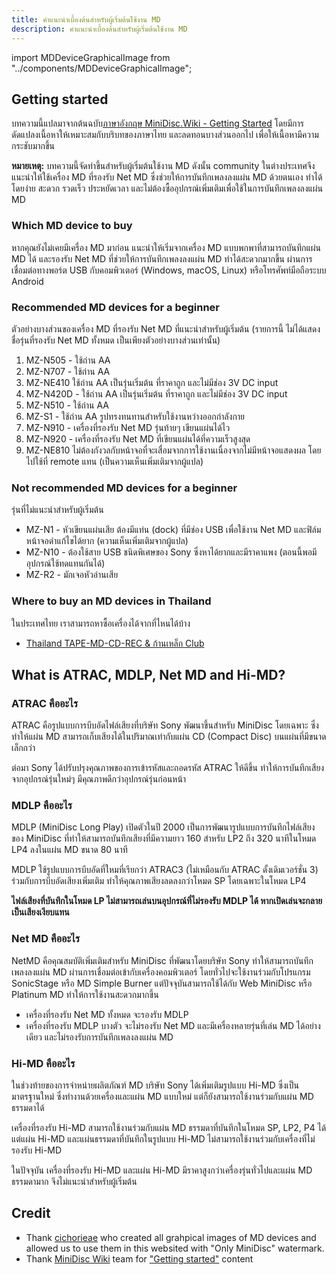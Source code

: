 ```yaml
---
title: คำแนะนำเบื้องต้นสำหรับผู้เริ่มต้นใช้งาน MD
description: คำแนะนำเบื้องต้นสำหรับผู้เริ่มต้นใช้งาน MD
---
```


import MDDeviceGraphicalImage from "../components/MDDeviceGraphicalImage";

## Getting started

บทความนี้แปลมาจากต้นฉบับ[ภาษาอังกฤษ MiniDisc.Wiki - Getting Started](https://www.minidisc.wiki/guides/getting-started) โดยมีการดัดแปลงเนื้อหาให้เหมาะสมกับบริบทของภาษาไทย และลดทอนบางส่วนออกไป เพื่อให้เนื้อหามีความกระชับมากขึ้น

**หมายเหตุ:** บทความนี้จัดทำขึ้นสำหรับผู้เริ่มต้นใช้งาน MD ดังนั้น community ในต่างประเทศจึงแนะนำให้ใช้เครื่อง MD ที่รองรับ Net MD ซึ่งช่วยให้การบันทึกเพลงลงแผ่น MD ด้วยตนเอง ทำได้โดยง่าย สะดวก รวดเร็ว ประหยัดเวลา และไม่ต้องซื้ออุปกรณ์เพิ่มเติมเพื่อใช้ในการบันทึกเพลงลงแผ่น MD

### Which MD device to buy
หากคุณยังไม่เคยมีเครื่อง MD มาก่อน แนะนำให้เริ่มจากเครื่อง MD แบบพกพาที่สามารถบันทึกแผ่น MD ได้ และรองรับ Net MD ที่ช่วยให้การบันทึกเพลงลงแผ่น MD ทำได้สะดวกมากขึ้น ผ่านการเชื่อมต่อทางพอร์ต USB กับคอมพิวเตอร์ (Windows, macOS, Linux) หรือโทรศัพท์มือถือระบบ Android

### Recommended MD devices for a beginner
ตัวอย่างบางส่วนของเครื่อง MD ที่รองรับ Net MD ที่แนะนำสำหรับผู้เริ่มต้น (รายการนี้ ไม่ได้แสดงชื่อรุ่นที่รองรับ Net MD ทั้งหมด เป็นเพียงตัวอย่างบางส่วนเท่านั้น)
1. MZ-N505 - ใช้ถ่าน AA
2. MZ-N707 - ใช้ถ่าน AA
3. MZ-NE410 ใช้ถ่าน AA เป็นรุ่นเริ่มต้น ที่ราคาถูก และไม่มีช่อง 3V DC input
4. MZ-N420D - ใช้ถ่าน AA เป็นรุ่นเริ่มต้น ที่ราคาถูก และไม่มีช่อง 3V DC input
5. MZ-N510 - ใช้ถ่าน AA
6. MZ-S1 - ใช้ถ่าน AA รูปทรงทนทานสำหรับใช้งานหว่างออกกำลังกาย
7. MZ-N910 - เครื่องที่รองรับ Net MD รุ่นท้ายๆ เขียนแผ่นได้ไว
8. MZ-N920 - เครื่องที่รองรับ Net MD ที่เขียนแผ่นได้ที่ความเร็วสูงสุด
9. MZ-NE810 ไม่ต้องกังวลกับหน้าจอที่จะเสื่อมจากการใช้งานเนื่องจากไม่มีหน้าจอแสดงผล โดยไปใช้ที่ remote แทน (เป็นความเห็นเพิ่มเติมจากผู้แปล)

<MDDeviceGraphicalImage
  deviceName='Sony MZ-N505'
  deviceGraphicalImageUrl='/images/md-devices-graphical-images/n-series/mz-n505.png' />

<MDDeviceGraphicalImage
  deviceName='Sony MZ-N707'
  deviceGraphicalImageUrl='/images/md-devices-graphical-images/n-series/mz-n707.png' />

<MDDeviceGraphicalImage
  deviceName='Sony MZ-N420D'
  deviceGraphicalImageUrl='/images/md-devices-graphical-images/n-series/mz-n420d.png' />

<MDDeviceGraphicalImage
  deviceName='Sony MZ-N510'
  deviceGraphicalImageUrl='/images/md-devices-graphical-images/n-series/mz-n510.png' />

<MDDeviceGraphicalImage
  deviceName='Sony MZ-N910'
  deviceGraphicalImageUrl='/images/md-devices-graphical-images/n-series/mz-n910.png' />

<MDDeviceGraphicalImage
  deviceName='Sony MZ-N920'
  deviceGraphicalImageUrl='/images/md-devices-graphical-images/n-series/mz-n920.png' />

<MDDeviceGraphicalImage
  deviceName='Sony MZ-NE810'
  deviceGraphicalImageUrl='/images/md-devices-graphical-images/n-series/mz-ne810.png' />

### Not recommended MD devices for a beginner
รุ่นที่ไม่แนะนำสำหรับผู้เริ่มต้น
- MZ-N1 - หัวเขียนแผ่นเสีย ต้องมีแท่น (dock) ที่มีช่อง USB เพื่อใช้งาน Net MD และฟิล์มหน้าจอดำแก้ไขได้ยาก (ความเห็นเพิ่มเติมจากผู้แปล)
- MZ-N10 - ต้องใช้สาย USB ชนิดพิเศษของ Sony ซึ่งหาได้ยากและมีราคาแพง (ตอนนี้พอมีอุปกรณ์ใช้ทดแทนกันได้)
- MZ-R2 - มักเจอหัวอ่านเสีย

<MDDeviceGraphicalImage
  deviceName='Sony MZ-N1'
  deviceGraphicalImageUrl='/images/md-devices-graphical-images/n-series/mz-n1.png' />

<MDDeviceGraphicalImage
  deviceName='Sony MZ-N10'
  deviceGraphicalImageUrl='/images/md-devices-graphical-images/n-series/mz-n10.png' />

<MDDeviceGraphicalImage
  deviceName='Sony MZ-R2'
  deviceGraphicalImageUrl='/images/md-devices-graphical-images/r-series/mz-r2.png' />

### Where to buy an MD devices in Thailand
ในประเทศไทย เราสามารถหาซื้อเครื่องได้จากที่ไหนได้บ้าง
- [Thailand TAPE-MD-CD-REC & ก้านเหล็ก Club](https://www.facebook.com/groups/732821726855196)

## What is ATRAC, MDLP, Net MD and Hi-MD?

### ATRAC คืออะไร
ATRAC คือรูปแบบการบีบอัดไฟล์เสียงที่บริษัท Sony พัฒนาขึ้นสำหรับ MiniDisc โดยเฉพาะ ซึ่งทำให้แผ่น MD สามารถเก็บเสียงได้ในปริมาณเท่ากับแผ่น CD (Compact Disc) บนแผ่นที่มีขนาดเล็กกว่า

ต่อมา Sony ได้ปรับปรุงคุณภาพของการเข้ารหัสและถอดรหัส ATRAC ให้ดีขึ้น ทำให้การบันทึกเสียงจากอุปกรณ์รุ่นใหม่ๆ มีคุณภาพดีกว่าอุปกรณ์รุ่นก่อนหน้า

### MDLP คืออะไร
MDLP (MiniDisc Long Play) เปิดตัวในปี 2000 เป็นการพัฒนารูปแบบการบันทึกไฟล์เสียงของ MiniDisc ที่ทำให้สามารถบันทึกเสียงที่มีความยาว 160 สำหรับ LP2  ถึง 320 นาทีในโหมด LP4  ลงในแผ่น MD ขนาด 80 นาที

MDLP ใช้รูปแบบการบีบอัดที่ใหมที่เรียกว่า ATRAC3 (ไม่เหมือนกับ ATRAC ดั้งเดิมเวอร์ชั่น 3) ร่วมกับการบีบอัดเสียงเพิ่มเติม ทำให้คุณภาพเสียงลดลงกว่าโหมด SP โดยเฉพาะในโหมด LP4

**ไฟล์เสียงที่บันทึกในโหมด LP ไม่สามารถเล่นบนอุปกรณ์ที่ไม่รองรับ MDLP ได้ หากเปิดเล่นจะกลายเป็นเสียงเงียบแทน**

### Net MD คืออะไร
NetMD คือคุณสมบัติเพิ่มเติมสำหรับ MiniDisc ที่พัฒนาโดยบริษัท Sony ทำให้สามารถบันทึกเพลงลงแผ่น MD ผ่านการเชื่อมต่อเข้ากับเครื่องคอมพิวเตอร์ โดยทั่วไปจะใช้งานร่วมกับโปรแกรม SonicStage หรือ MD Simple Burner แต่ปัจจุบันสามารถใช้ได้กับ Web MiniDisc หรือ Platinum MD ทำให้การใช้งานสะดวกมากขึ้น

- เครื่องที่รองรับ Net MD ทั้งหมด จะรองรับ MDLP
- เครื่องที่รองรับ MDLP บางตัว จะไม่รองรับ Net MD และมีเครื่องหลายรุ่นที่เล่น MD ได้อย่างเดียว และไม่รองรับการบันทึกเพลงลงแผ่น MD

### Hi-MD คืออะไร
ในช่วงท้ายของการจำหน่ายผลิตภัณฑ์ MD บริษัท Sony ได้เพิ่มเติมรูปแบบ Hi-MD ซึ่งเป็นมาตรฐานใหม่ ซึ่งทำงานด้วยเครื่องและแผ่น MD แบบใหม่ แต่ก็ยังสามารถใช้งานร่วมกับแผ่น MD ธรรมดาได้

เครื่องที่รองรับ Hi-MD สามารถใช้งานร่วมกับแผ่น MD ธรรมดาที่บันทึกในโหมด SP, LP2, P4 ได้
แต่แผ่น Hi-MD และแผ่นธรรมดาที่บันทึกในรูปแบบ Hi-MD  ไม่สามารถใช้งานร่วมกับเครื่องที่ไม่รองรับ Hi-MD

ในปัจจุบัน เครื่องที่รองรับ Hi-MD และแผ่น Hi-MD มีราคาสูงกว่าเครื่องรุ่นทั่วไปและแผ่น MD ธรรมดามาก จึงไม่แนะนำสำหรับผู้เริ่มต้น

## Credit
- Thank [cichorieae](https://www.reddit.com/user/cichorieae) who created all grahpical images of MD devices and allowed us to use them in this websited with "Only MiniDisc" watermark.
- Thank [MiniDisc Wiki](https://www.minidisc.wiki/start) team for ["Getting started"](https://www.minidisc.wiki/guides/getting-started) content

